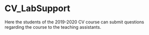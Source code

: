 # CV_LabSupport
Here the students of the 2019-2020 CV course can submit questions regarding the course to the teaching assistants. 
